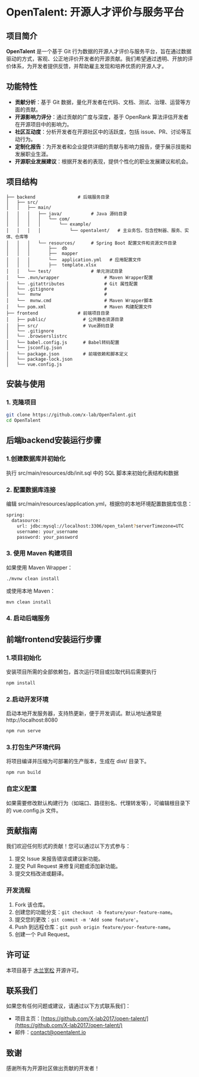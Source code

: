 # OpenTalent: 开源人才评价与服务平台

## 项目简介

**OpenTalent** 是一个基于 Git 行为数据的开源人才评价与服务平台，旨在通过数据驱动的方式，客观、公正地评价开发者的开源贡献。我们希望通过透明、开放的评价体系，为开发者提供反馈，并帮助雇主发现和培养优质的开源人才。

## 功能特性

- **贡献分析**：基于 Git 数据，量化开发者在代码、文档、测试、治理、运营等方面的贡献。
- **开源影响力评分**：通过贡献的广度与深度，基于 OpenRank 算法评估开发者在开源项目中的影响力。
- **社区互动度**：分析开发者在开源社区中的活跃度，包括 issue、PR、讨论等互动行为。
- **定制化报告**：为开发者和企业提供详细的贡献与影响力报告，便于展示技能和发展职业生涯。
- **开源职业发展建议**：根据开发者的表现，提供个性化的职业发展建议和机会。

## 项目结构

```plaintext
├── backend                # 后端服务目录
│   ├── src/
│   │   ├── main/
│   │   │   ├── java/           # Java 源码目录
│   │   │   │   └── com/
│   │   │   │       └── example/
│   │   │   │           └── opentalent/   # 主业务包，包含控制器、服务、实体、仓库等
│   │   │   └── resources/      # Spring Boot 配置文件和资源文件目录
│   │   │       ├──  db
│   │   │       ├──  mapper
│   │   │       └──  application.yml   # 应用配置文件
│   │   │       ├──  template.xlsx
│   │   └── test/               # 单元测试目录
│   └── .mvn/wrapper                 # Maven Wrapper配置
│   └── .gitattributes               # Git 属性配置
│   └── .gitignore                   # 
│   └──  mvnw                        #
│   └──  mvnw.cmd                    # Maven Wrapper脚本
│   └── pom.xml                      # Maven 构建配置文件
├── frontend               # 前端项目目录
│   ├── public/              # 公共静态资源目录
│   ├── src/                 # Vue源码目录
│   └── .gitignore   
│   └── .browserslistrc	     
│   └── babel.config.js	     # Babel转码配置
│   └── jsconfig.json
│   └── package.json         # 前端依赖和脚本定义
│   └── package-lock.json   
│   └── vue.config.js
```

## 安装与使用

### 1. 克隆项目

```bash
git clone https://github.com/x-lab/OpenTalent.git
cd OpenTalent
```

## 后端backend安装运行步骤

### 1.创建数据库并初始化
执行 src/main/resources/db/init.sql 中的 SQL 脚本来初始化表结构和数据

### 2. 配置数据库连接
编辑 src/main/resources/application.yml，根据你的本地环境配置数据库信息：
```bash
spring:
  datasource:
    url: jdbc:mysql://localhost:3306/open_talent?serverTimezone=UTC
    username: your_username
    password: your_password
```

### 3. 使用 Maven 构建项目
如果使用 Maven Wrapper：
```bash
./mvnw clean install
```
或使用本地 Maven：
```bash
mvn clean install
```
### 4. 启动后端服务

## 前端frontend安装运行步骤

### 1.项目初始化
安装项目所需的全部依赖包，首次运行项目或拉取代码后需要执行
```bash
npm install
```
### 2.启动开发环境
启动本地开发服务器，支持热更新，便于开发调试。默认地址通常是 http://localhost:8080
```bash
npm run serve
```

### 3.打包生产环境代码
将项目编译并压缩为可部署的生产版本，生成在 dist/ 目录下。
```bash
npm run build
```

### 自定义配置
如果需要修改默认构建行为（如端口、路径别名、代理转发等），可编辑根目录下的 vue.config.js 文件。


## 贡献指南

我们欢迎任何形式的贡献！您可以通过以下方式参与：

1. 提交 Issue 来报告错误或建议新功能。
2. 提交 Pull Request 来修复问题或添加新功能。
3. 提交文档改进或翻译。

### 开发流程

1. Fork 该仓库。
2. 创建您的功能分支：`git checkout -b feature/your-feature-name`。
3. 提交您的更改：`git commit -m 'Add some feature'`。
4. Push 到远程仓库：`git push origin feature/your-feature-name`。
5. 创建一个 Pull Request。

## 许可证

本项目基于 [木兰宽松](LICENSE) 开源许可。

## 联系我们

如果您有任何问题或建议，请通过以下方式联系我们：

- 项目主页：[https://github.com/X-lab2017/open-talent/](https://github.com/X-lab2017/open-talent/)
- 邮件：[contact@opentalent.io](mailto:contact@opentalent.io)

## 致谢

感谢所有为开源社区做出贡献的开发者！
